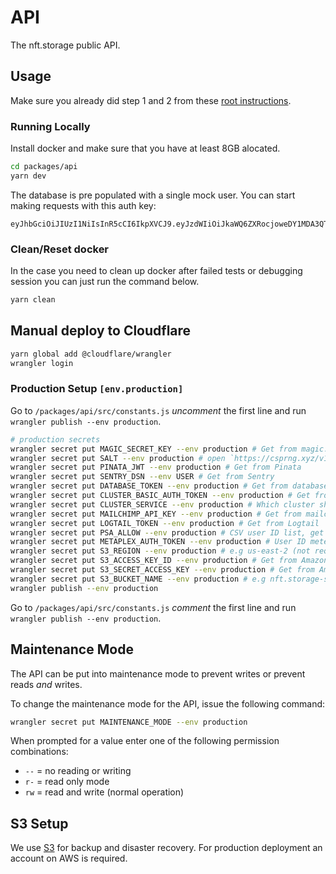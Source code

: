 # API

The nft.storage public API.

## Usage

Make sure you already did step 1 and 2 from these [root instructions](/#getting-started).

### Running Locally

Install docker and make sure that you have at least 8GB alocated.

```bash
cd packages/api
yarn dev
```

The database is pre populated with a single mock user. You can start making requests with this auth key:

```text
eyJhbGciOiJIUzI1NiIsInR5cCI6IkpXVCJ9.eyJzdWIiOiJkaWQ6ZXRocjoweDY1MDA3QTczOWFiN0FDNWM1MzcxNjEyNDliODEyNTBFNDllMjg1M0MiLCJpc3MiOiJuZnQtc3RvcmFnZSIsImlhdCI6MTYzOTc1NDczNjYzOCwibmFtZSI6Im1haW4ifQ.wKwJIRXXHsgwVp8mOQp6r3_F4Lz5lnoAkgVP8wqwA_Y
```

### Clean/Reset docker

In the case you need to clean up docker after failed tests or debugging session you can just run the command below.

```bash
yarn clean
```

## Manual deploy to Cloudflare

```bash
yarn global add @cloudflare/wrangler
wrangler login
```

### Production Setup `[env.production]`

Go to `/packages/api/src/constants.js` _uncomment_ the first line and run `wrangler publish --env production`.

```bash
# production secrets
wrangler secret put MAGIC_SECRET_KEY --env production # Get from magic.link account
wrangler secret put SALT --env production # open `https://csprng.xyz/v1/api` in the browser and use the value of `Data`
wrangler secret put PINATA_JWT --env production # Get from Pinata
wrangler secret put SENTRY_DSN --env USER # Get from Sentry
wrangler secret put DATABASE_TOKEN --env production # Get from database account
wrangler secret put CLUSTER_BASIC_AUTH_TOKEN --env production # Get from nft.storage vault in 1password
wrangler secret put CLUSTER_SERVICE --env production # Which cluster should be used. Options 'IpfsCluster' / 'IpfsCluster2' / 'IpfsCluster3'
wrangler secret put MAILCHIMP_API_KEY --env production # Get from mailchimp
wrangler secret put LOGTAIL_TOKEN --env production # Get from Logtail
wrangler secret put PSA_ALLOW --env production # CSV user ID list, get from 1password vault
wrangler secret put METAPLEX_AUTH_TOKEN --env production # User ID meteplex endpoint should use (not required for dev)
wrangler secret put S3_REGION --env production # e.g us-east-2 (not required for dev)
wrangler secret put S3_ACCESS_KEY_ID --env production # Get from Amazon S3 (not required for dev)
wrangler secret put S3_SECRET_ACCESS_KEY --env production # Get from Amazon S3 (not required for dev)
wrangler secret put S3_BUCKET_NAME --env production # e.g nft.storage-staging-us-east-2 (not required for dev)
wrangler publish --env production
```

Go to `/packages/api/src/constants.js` _comment_ the first line and run `wrangler publish --env production`.

## Maintenance Mode

The API can be put into maintenance mode to prevent writes or prevent reads _and_ writes.

To change the maintenance mode for the API, issue the following command:

```sh
wrangler secret put MAINTENANCE_MODE --env production
```

When prompted for a value enter one of the following permission combinations:

- `--` = no reading or writing
- `r-` = read only mode
- `rw` = read and write (normal operation)

## S3 Setup

We use [S3](https://aws.amazon.com/s3/) for backup and disaster recovery. For production deployment an account on AWS is required.

